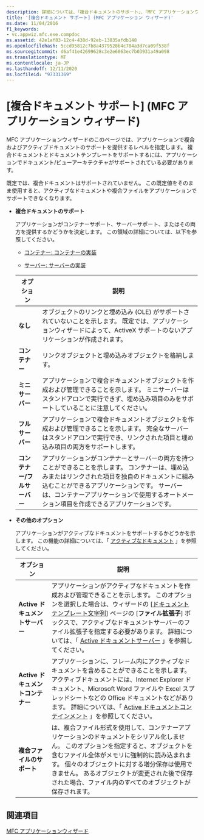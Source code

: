 ```yaml
---
description: 詳細については、「複合ドキュメントのサポート」、「MFC アプリケーションウィザード」を参照してください。
title: '[複合ドキュメント サポート] (MFC アプリケーション ウィザード)'
ms.date: 11/04/2016
f1_keywords:
- vc.appwiz.mfc.exe.compdoc
ms.assetid: 42e1af83-12c4-438d-92eb-13835afdb148
ms.openlocfilehash: 5ccd95812c7b8a4379528b4c784a3d7ca09f538f
ms.sourcegitcommit: d6af41e42699628c3e2e6063ec7b03931a49a098
ms.translationtype: MT
ms.contentlocale: ja-JP
ms.lasthandoff: 12/11/2020
ms.locfileid: "97331369"
---
```

# <a name="compound-document-support-mfc-application-wizard"></a>[複合ドキュメント サポート] (MFC アプリケーション ウィザード)

MFC アプリケーションウィザードのこのページでは、アプリケーションで複合およびアクティブドキュメントのサポートを提供するレベルを指定します。 複合ドキュメントとドキュメントテンプレートをサポートするには、アプリケーションでドキュメント/ビューアーキテクチャがサポートされている必要があります。

既定では、複合ドキュメントはサポートされていません。 この既定値をそのまま使用すると、アクティブなドキュメントや複合ファイルをアプリケーションでサポートできなくなります。

- **複合ドキュメントのサポート**

  アプリケーションがコンテナーサポート、サーバーサポート、またはその両方を提供するかどうかを決定します。 この領域の詳細については、以下を参照してください。

  - [コンテナー: コンテナーの実装](../../mfc/containers-implementing-a-container.md)

  - [サーバー: サーバーの実装](../../mfc/servers-implementing-a-server.md)

  |オプション|説明|
  |------------|-----------------|
  |**なし**|オブジェクトのリンクと埋め込み (OLE) がサポートされていないことを示します。 既定では、アプリケーションウィザードによって、ActiveX サポートのないアプリケーションが作成されます。|
  |**コンテナー**|リンクオブジェクトと埋め込みオブジェクトを格納します。|
  |**ミニサーバー**|アプリケーションで複合ドキュメントオブジェクトを作成および管理できることを示します。 ミニサーバーはスタンドアロンで実行できず、埋め込み項目のみをサポートしていることに注意してください。|
  |**フルサーバー**|アプリケーションで複合ドキュメントオブジェクトを作成および管理できることを示します。 完全なサーバーはスタンドアロンで実行でき、リンクされた項目と埋め込み項目の両方をサポートします。|
  |**コンテナー/フルサーバー**|アプリケーションがコンテナーとサーバーの両方を持つことができることを示します。 コンテナーは、埋め込みまたはリンクされた項目を独自のドキュメントに組み込むことができるアプリケーションです。 サーバーは、コンテナーアプリケーションで使用するオートメーション項目を作成できるアプリケーションです。|

- **その他のオプション**

  アプリケーションがアクティブなドキュメントをサポートするかどうかを示します。 この機能の詳細については、「 [アクティブなドキュメント](../../mfc/active-documents.md) 」を参照してください。

  |オプション|説明|
  |------------|-----------------|
  |**Active ドキュメントサーバー**|アプリケーションがアクティブなドキュメントを作成および管理できることを示します。 このオプションを選択した場合は、ウィザードの [[ドキュメントテンプレート文字列](../../mfc/reference/document-template-strings-mfc-application-wizard.md)] ページの [**ファイル拡張子**] ボックスで、アクティブなドキュメントサーバーのファイル拡張子を指定する必要があります。 詳細については、「 [Active ドキュメントサーバー](../../mfc/active-document-servers.md) 」を参照してください。|
  |**Active ドキュメントコンテナー**|アプリケーションに、フレーム内にアクティブなドキュメントを含めることができることを示します。 アクティブドキュメントには、Internet Explorer ドキュメント、Microsoft Word ファイルや Excel スプレッドシートなどの Office ドキュメントなどがあります。 詳細については、「 [Active ドキュメントコンテインメント](../../mfc/active-document-containment.md) 」を参照してください。|
  |**複合ファイルのサポート**|は、複合ファイル形式を使用して、コンテナーアプリケーションのドキュメントをシリアル化しません。 このオプションを指定すると、オブジェクトを含むファイル全体がメモリに強制的に読み込まれます。 個々のオブジェクトに対する増分保存は使用できません。 あるオブジェクトが変更された後で保存された場合、ファイル内のすべてのオブジェクトが保存されます。|

## <a name="see-also"></a>関連項目

[MFC アプリケーションウィザード](../../mfc/reference/mfc-application-wizard.md)
